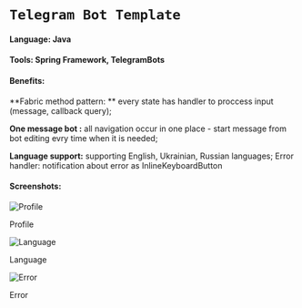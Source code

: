 # ``Telegram Bot Template``

#### Language: Java
#### Tools: Spring Framework, TelegramBots
#### Benefits: 

**Fabric method pattern: ** every state has handler to proccess input (message, callback query);

**One message bot :** all navigation occur in one place - start message from bot editing evry time when it is needed;

**Language support:** supporting English, Ukrainian, Russian languages;
Error handler: notification about error as InlineKeyboardButton

#### Screenshots: 

![Profile](https://github.com/m-tsybulskyi-git/telegram-bot-template/blob/master/src/main/resources/static/images/profile.png)

Profile 

![Language](https://github.com/m-tsybulskyi-git/telegram-bot-template/blob/master/src/main/resources/static/images/language.png)

Language

![Error](https://github.com/m-tsybulskyi-git/telegram-bot-template/blob/master/src/main/resources/static/images/error.png)

Error

